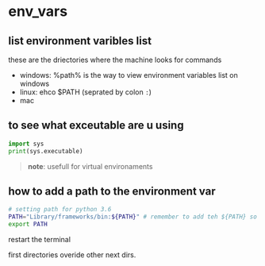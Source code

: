 # env_vars

## list environment varibles list

these are the driectories where the machine looks for commands

- windows: %path% is the way to view environment variables list on windows
- linux: ehco $PATH (seprated by colon `:`)
- mac

## to see what exceutable are u using

```python
import sys
print(sys.executable)
```

> **note**: usefull for virtual environaments


## how to add a path to the environment var

```bash
# setting path for python 3.6
PATH="Library/frameworks/bin:${PATH}" # remember to add teh ${PATH} so that it adds the old value of path otherwise it will reset the path to one path
export PATH
```

restart the terminal

first directories overide other next dirs.













